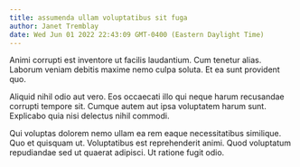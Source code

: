 ```yaml
---
title: assumenda ullam voluptatibus sit fuga
author: Janet Tremblay
date: Wed Jun 01 2022 22:43:09 GMT-0400 (Eastern Daylight Time)
---
```

Animi corrupti est inventore ut facilis laudantium. Cum tenetur alias. Laborum veniam debitis maxime nemo culpa soluta. Et ea sunt provident quo.

 Aliquid nihil odio aut vero. Eos occaecati illo qui neque harum recusandae corrupti tempore sit. Cumque autem aut ipsa voluptatem harum sunt. Explicabo quia nisi delectus nihil commodi.

 Qui voluptas dolorem nemo ullam ea rem eaque necessitatibus similique. Quo et quisquam ut. Voluptatibus est reprehenderit animi. Quod voluptatum repudiandae sed ut quaerat adipisci. Ut ratione fugit odio.